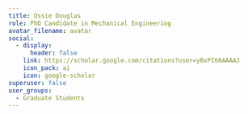 ```yaml
---
title: Ossie Douglas
role: PhD Candidate in Mechanical Engineering
avatar_filename: avatar
social:
  - display:
      header: false
    link: https://scholar.google.com/citations?user=yBxPI60AAAAJ
    icon_pack: ai
    icon: google-scholar
superuser: false
user_groups:
  - Graduate Students
---
```

